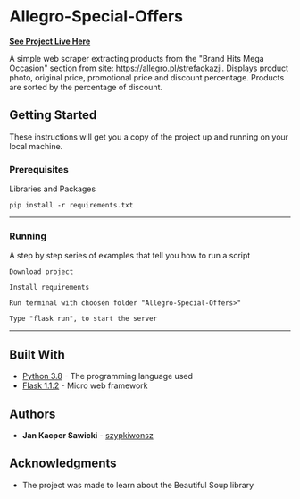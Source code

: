 # Allegro-Special-Offers 
[**See Project Live Here**](https://allegro-special-offers.herokuapp.com/)

A simple web scraper extracting products from the "Brand Hits Mega Occasion" section from site: https://allegro.pl/strefaokazji. 
Displays product photo, original price, promotional price and discount percentage. 
Products are sorted by the percentage of discount.

## Getting Started

These instructions will get you a copy of the project up and running on your local machine.

### Prerequisites

Libraries and Packages

```
pip install -r requirements.txt
```
---

### Running

A step by step series of examples that tell you how to run a script

```
Download project
```
```
Install requirements
```
```
Run terminal with choosen folder "Allegro-Special-Offers>"
```
```
Type "flask run", to start the server
```
---
## Built With

* [Python 3.8](https://www.python.org/) - The programming language used
* [Flask 1.1.2](https://flask.palletsprojects.com/) -  Micro web framework

## Authors

* **Jan Kacper Sawicki** - [szypkiwonsz](https://github.com/szypkiwonsz)

## Acknowledgments

* The project was made to learn about the Beautiful Soup library
